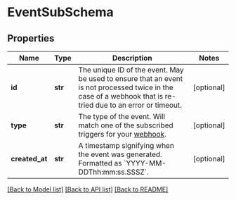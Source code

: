 # EventSubSchema

## Properties
Name | Type | Description | Notes
------------ | ------------- | ------------- | -------------
**id** | **str** | The unique ID of the event. May be used to ensure that an event is not processed twice in the case of a webhook that is re-tried due to an error or timeout. | [optional] 
**type** | **str** | The type of the event. Will match one of the subscribed triggers for your [webhook](#operation/createWebhook). | [optional] 
**created_at** | **str** | A timestamp signifying when the event was generated. Formatted as &#x60;YYYY-MM-DDThh:mm:ss.SSSZ&#x60;. | [optional] 

[[Back to Model list]](../README.md#documentation-for-models) [[Back to API list]](../README.md#documentation-for-api-endpoints) [[Back to README]](../README.md)


